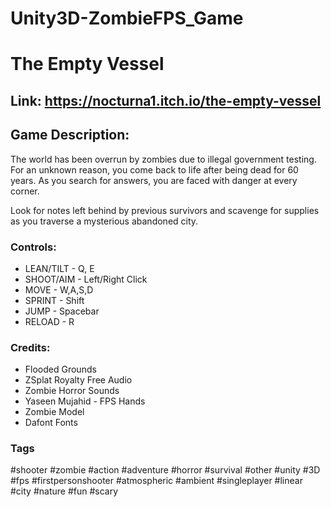 # Unity3D-ZombieFPS_Game

# The Empty Vessel

## Link: https://nocturna1.itch.io/the-empty-vessel 

## Game Description:

  The world has been overrun by zombies due to illegal government testing. For an unknown reason, you come back to life after being dead for 60 years. As you search for answers, you are faced with danger at every corner.

  Look for notes left behind by previous survivors and scavenge for supplies as you traverse a mysterious abandoned city.

### Controls:

  * LEAN/TILT - Q, E
  * SHOOT/AIM - Left/Right Click
  * MOVE - W,A,S,D
  * SPRINT - Shift
  * JUMP - Spacebar
  * RELOAD - R
  
### Credits:

  * Flooded Grounds
  * ZSplat Royalty Free Audio
  * Zombie Horror Sounds
  * Yaseen Mujahid - FPS Hands
  * Zombie Model
  * Dafont Fonts

### Tags

#shooter #zombie #action #adventure #horror #survival #other #unity #3D #fps #firstpersonshooter #atmospheric #ambient #singleplayer #linear #city #nature #fun #scary
